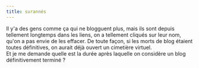 ```yaml
---
title: surannés
---
```


Il y'a des gens comme ça qui ne blogguent plus, mais ils sont depuis tellement
longtemps dans les liens, on a tellement cliqués sur leur nom, qu'on a pas
envie de les effacer. De toute façon, si les morts de blog étaient toutes
définitives, on aurait déjà ouvert un cimetière virtuel.  
Et je me demande quelle est la durée après laquelle on considère un blog
définitivement terminé ?

